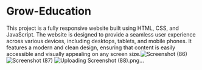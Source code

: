 # Grow-Education
 
This project is a fully responsive website built using HTML, CSS, and JavaScript. The website is designed to provide a seamless user experience across various devices, including desktops, tablets, and mobile phones. It features a modern and clean design, ensuring that content is easily accessible and visually appealing on any screen size.![Screenshot (86)](https://github.com/akshu9/Grow-Education/assets/99070198/96308cc3-cdf0-4724-a375-d375c62ed0e0)
![Screenshot (87)](https://github.com/akshu9/Grow-Education/assets/99070198/2506829d-e1a7-40fa-9f3f-612c7a9de550)
![Uploading Screenshot (88).png…]()
